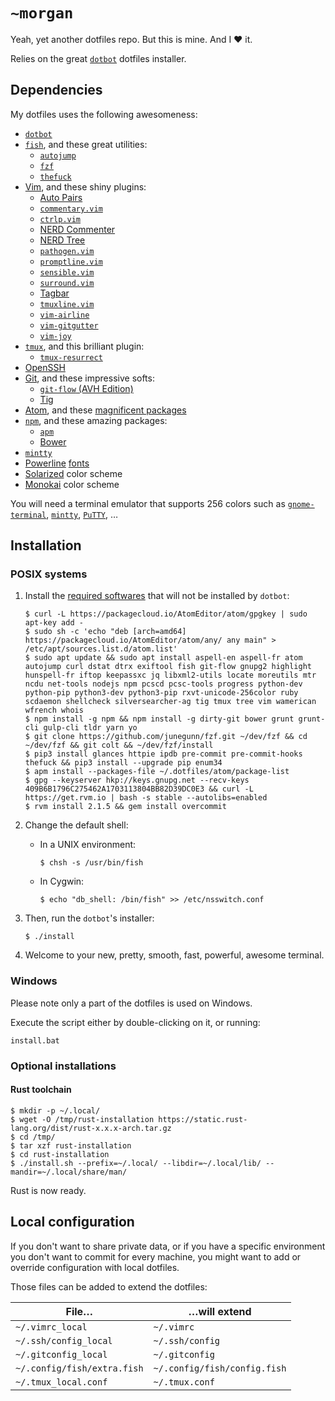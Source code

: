 `~morgan`
=========

Yeah, yet another dotfiles repo. But this is mine. And I ❤ it.

Relies on the great [`dotbot`](https://github.com/anishathalye/dotbot) dotfiles installer.

Dependencies
------------

My dotfiles uses the following awesomeness:

- [`dotbot`](https://github.com/anishathalye/dotbot)
- [`fish`](http://fishshell.com/), and these great utilities:
    - [`autojump`](https://github.com/wting/autojump)
    - [`fzf`](https://github.com/junegunn/fzf)
    - [`thefuck`](https://github.com/nvbn/thefuck)
- [Vim](http://www.vim.org/), and these shiny plugins:
    - [Auto Pairs](https://github.com/jiangmiao/auto-pairs)
    - [`commentary.vim`](https://github.com/tpope/vim-commentary)
    - [`ctrlp.vim`](https://github.com/ctrlpvim/ctrlp.vim)
    - [NERD Commenter](https://github.com/scrooloose/nerdtree)
    - [NERD Tree](https://github.com/scrooloose/nerdtree)
    - [`pathogen.vim`](https://github.com/tpope/vim-pathogen)
    - [`promptline.vim`](https://github.com/edkolev/promptline.vim)
    - [`sensible.vim`](https://github.com/tpope/vim-sensible)
    - [`surround.vim`](https://github.com/tpope/vim-surround)
    - [Tagbar](https://github.com/majutsushi/tagbar)
    - [`tmuxline.vim`](https://github.com/edkolev/tmuxline.vim)
    - [`vim-airline`](https://github.com/bling/vim-airline)
    - [`vim-gitgutter`](https://github.com/airblade/vim-gitgutter)
    - [`vim-joy`](https://github.com/rking/vim-joy)
- [`tmux`](https://tmux.github.io/), and this brilliant plugin:
    - [`tmux-resurrect`](https://github.com/tmux-plugins/tmux-resurrect)
- [OpenSSH](http://www.openssh.com/)
- [Git](http://git-scm.com/), and these impressive softs:
    - [`git-flow` (AVH Edition)](https://github.com/petervanderdoes/gitflow-avh)
    - [Tig](http://jonas.nitro.dk/tig/)
- [Atom](https://atom.io/), and these [magnificent packages](https://raw.githubusercontent.com/nagromc/dotfiles/master/atom/package-list)
- [`npm`](https://www.npmjs.com/), and these amazing packages:
    - [`apm`](https://github.com/atom/apm)
    - [Bower](http://bower.io/)
- [`mintty`](http://mintty.github.io/)
- [Powerline](https://github.com/powerline/powerline) [fonts](https://github.com/powerline/fonts)
- [Solarized](http://ethanschoonover.com/solarized) color scheme
- [Monokai](http://www.monokai.nl/blog/2006/07/15/textmate-color-theme/) color scheme

You will need a terminal emulator that supports 256 colors such as [`gnome-terminal`](http://directory.fsf.org/wiki/Gnome-terminal), [`mintty`](http://mintty.github.io/), [`PuTTY`](http://www.putty.org/), …

Installation
------------

### POSIX systems

1. Install the [required softwares](#dependencies) that will not be installed by `dotbot`:

    ```shell
    $ curl -L https://packagecloud.io/AtomEditor/atom/gpgkey | sudo apt-key add -
    $ sudo sh -c 'echo "deb [arch=amd64] https://packagecloud.io/AtomEditor/atom/any/ any main" > /etc/apt/sources.list.d/atom.list'
    $ sudo apt update && sudo apt install aspell-en aspell-fr atom autojump curl dstat dtrx exiftool fish git-flow gnupg2 highlight hunspell-fr iftop keepassxc jq libxml2-utils locate moreutils mtr ncdu net-tools nodejs npm pcscd pcsc-tools progress python-dev python-pip python3-dev python3-pip rxvt-unicode-256color ruby scdaemon shellcheck silversearcher-ag tig tmux tree vim wamerican wfrench whois
    $ npm install -g npm && npm install -g dirty-git bower grunt grunt-cli gulp-cli tldr yarn yo
    $ git clone https://github.com/junegunn/fzf.git ~/dev/fzf && cd ~/dev/fzf && git colt && ~/dev/fzf/install
    $ pip3 install glances httpie ipdb pre-commit pre-commit-hooks thefuck && pip3 install --upgrade pip enum34
    $ apm install --packages-file ~/.dotfiles/atom/package-list
    $ gpg --keyserver hkp://keys.gnupg.net --recv-keys 409B6B1796C275462A1703113804BB82D39DC0E3 && curl -L https://get.rvm.io | bash -s stable --autolibs=enabled
    $ rvm install 2.1.5 && gem install overcommit
    ```

2. Change the default shell:

    - In a UNIX environment:

        ```shell
        $ chsh -s /usr/bin/fish
        ```

    - In Cygwin:

        ```shell
        $ echo "db_shell: /bin/fish" >> /etc/nsswitch.conf
        ```

3. Then, run the `dotbot`'s installer:

    ```shell
    $ ./install
    ```

4. Welcome to your new, pretty, smooth, fast, powerful, awesome terminal.

### Windows

Please note only a part of the dotfiles is used on Windows.

Execute the script either by double-clicking on it, or running:

```batchfile
install.bat
```

### Optional installations

#### Rust toolchain

```shell
$ mkdir -p ~/.local/
$ wget -O /tmp/rust-installation https://static.rust-lang.org/dist/rust-x.x.x-arch.tar.gz
$ cd /tmp/
$ tar xzf rust-installation
$ cd rust-installation
$ ./install.sh --prefix=~/.local/ --libdir=~/.local/lib/ --mandir=~/.local/share/man/
```

Rust is now ready.

Local configuration
-------------------

If you don't want to share private data, or if you have a specific environment you don't want to commit for every machine, you might want to add or override configuration with local dotfiles.

Those files can be added to extend the dotfiles:

| File…                       | …will extend                 |
| --------------------------- | ---------------------------- |
| `~/.vimrc_local`            | `~/.vimrc`                   |
| `~/.ssh/config_local`       | `~/.ssh/config`              |
| `~/.gitconfig_local`        | `~/.gitconfig`               |
| `~/.config/fish/extra.fish` | `~/.config/fish/config.fish` |
| `~/.tmux_local.conf`        | `~/.tmux.conf`               |
